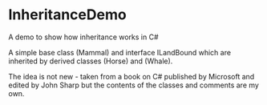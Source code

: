 # InheritanceDemo
A demo to show how inheritance works in C#

A simple base class (Mammal) and interface ILandBound which are inherited by derived classes (Horse) and (Whale).

The idea is not new - taken from a book on C# published by Microsoft and edited by John Sharp but the contents of the classes and comments are my own.
